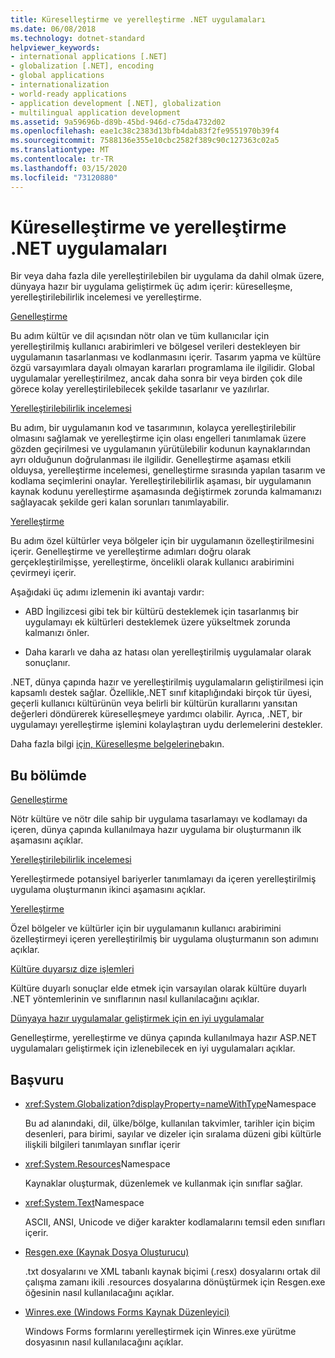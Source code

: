 ```yaml
---
title: Küreselleştirme ve yerelleştirme .NET uygulamaları
ms.date: 06/08/2018
ms.technology: dotnet-standard
helpviewer_keywords:
- international applications [.NET]
- globalization [.NET], encoding
- global applications
- internationalization
- world-ready applications
- application development [.NET], globalization
- multilingual application development
ms.assetid: 9a59696b-d89b-45bd-946d-c75da4732d02
ms.openlocfilehash: eae1c38c2383d13bfb4dab83f2fe9551970b39f4
ms.sourcegitcommit: 7588136e355e10cbc2582f389c90c127363c02a5
ms.translationtype: MT
ms.contentlocale: tr-TR
ms.lasthandoff: 03/15/2020
ms.locfileid: "73120880"
---
```

# <a name="globalizing-and-localizing-net-applications"></a>Küreselleştirme ve yerelleştirme .NET uygulamaları

Bir veya daha fazla dile yerelleştirilebilen bir uygulama da dahil olmak üzere, dünyaya hazır bir uygulama geliştirmek üç adım içerir: küreselleşme, yerelleştirilebilirlik incelemesi ve yerelleştirme.

[Genelleştirme](globalization.md)

Bu adım kültür ve dil açısından nötr olan ve tüm kullanıcılar için yerelleştirilmiş kullanıcı arabirimleri ve bölgesel verileri destekleyen bir uygulamanın tasarlanması ve kodlanmasını içerir. Tasarım yapma ve kültüre özgü varsayımlara dayalı olmayan kararları programlama ile ilgilidir. Global uygulamalar yerelleştirilmez, ancak daha sonra bir veya birden çok dile görece kolay yerelleştirilebilecek şekilde tasarlanır ve yazılırlar.

[Yerelleştirilebilirlik incelemesi](localizability-review.md)

Bu adım, bir uygulamanın kod ve tasarımının, kolayca yerelleştirilebilir olmasını sağlamak ve yerelleştirme için olası engelleri tanımlamak üzere gözden geçirilmesi ve uygulamanın yürütülebilir kodunun kaynaklarından ayrı olduğunun doğrulanması ile ilgilidir. Genelleştirme aşaması etkili olduysa, yerelleştirme incelemesi, genelleştirme sırasında yapılan tasarım ve kodlama seçimlerini onaylar. Yerelleştirilebilirlik aşaması, bir uygulamanın kaynak kodunu yerelleştirme aşamasında değiştirmek zorunda kalmamanızı sağlayacak şekilde geri kalan sorunları tanımlayabilir.

[Yerelleştirme](localization.md)

Bu adım özel kültürler veya bölgeler için bir uygulamanın özelleştirilmesini içerir. Genelleştirme ve yerelleştirme adımları doğru olarak gerçekleştirilmişse, yerelleştirme, öncelikli olarak kullanıcı arabirimini çevirmeyi içerir.

Aşağıdaki üç adımı izlemenin iki avantajı vardır:

- ABD İngilizcesi gibi tek bir kültürü desteklemek için tasarlanmış bir uygulamayı ek kültürleri desteklemek üzere yükseltmek zorunda kalmanızı önler.

- Daha kararlı ve daha az hatası olan yerelleştirilmiş uygulamalar olarak sonuçlanır.

.NET, dünya çapında hazır ve yerelleştirilmiş uygulamaların geliştirilmesi için kapsamlı destek sağlar. Özellikle,.NET sınıf kitaplığındaki birçok tür üyesi, geçerli kullanıcı kültürünün veya belirli bir kültürün kurallarını yansıtan değerleri döndürerek küreselleşmeye yardımcı olabilir. Ayrıca, .NET, bir uygulamayı yerelleştirme işlemini kolaylaştıran uydu derlemelerini destekler.

Daha fazla bilgi [için, Küreselleşme belgelerine](/globalization/)bakın.

## <a name="in-this-section"></a>Bu bölümde

[Genelleştirme](globalization.md)

Nötr kültüre ve nötr dile sahip bir uygulama tasarlamayı ve kodlamayı da içeren, dünya çapında kullanılmaya hazır uygulama bir oluşturmanın ilk aşamasını açıklar.

[Yerelleştirilebilirlik incelemesi](localizability-review.md)

Yerelleştirmede potansiyel bariyerler tanımlamayı da içeren yerelleştirilmiş uygulama oluşturmanın ikinci aşamasını açıklar.

[Yerelleştirme](localization.md)

Özel bölgeler ve kültürler için bir uygulamanın kullanıcı arabirimini özelleştirmeyi içeren yerelleştirilmiş bir uygulama oluşturmanın son adımını açıklar.

[Kültüre duyarsız dize işlemleri](culture-insensitive-string-operations.md)

Kültüre duyarlı sonuçlar elde etmek için varsayılan olarak kültüre duyarlı .NET yöntemlerinin ve sınıflarının nasıl kullanılacağını açıklar.

[Dünyaya hazır uygulamalar geliştirmek için en iyi uygulamalar](best-practices-for-developing-world-ready-apps.md)

Genelleştirme, yerelleştirme ve dünya çapında kullanılmaya hazır ASP.NET uygulamaları geliştirmek için izlenebilecek en iyi uygulamaları açıklar.

## <a name="reference"></a>Başvuru

- <xref:System.Globalization?displayProperty=nameWithType>Namespace

   Bu ad alanındaki, dil, ülke/bölge, kullanılan takvimler, tarihler için biçim desenleri, para birimi, sayılar ve dizeler için sıralama düzeni gibi kültürle ilişkili bilgileri tanımlayan sınıflar içerir

- <xref:System.Resources>Namespace

   Kaynaklar oluşturmak, düzenlemek ve kullanmak için sınıflar sağlar.

- <xref:System.Text>Namespace

   ASCII, ANSI, Unicode ve diğer karakter kodlamalarını temsil eden sınıfları içerir.

- [Resgen.exe (Kaynak Dosya Oluşturucu)](../../../docs/framework/tools/resgen-exe-resource-file-generator.md)

   .txt dosyalarını ve XML tabanlı kaynak biçimi (.resx) dosyalarını ortak dil çalışma zamanı ikili .resources dosyalarına dönüştürmek için Resgen.exe öğesinin nasıl kullanılacağını açıklar.

- [Winres.exe (Windows Forms Kaynak Düzenleyici)](../../../docs/framework/tools/winres-exe-windows-forms-resource-editor.md)

   Windows Forms formlarını yerelleştirmek için Winres.exe yürütme dosyasının nasıl kullanılacağını açıklar.
